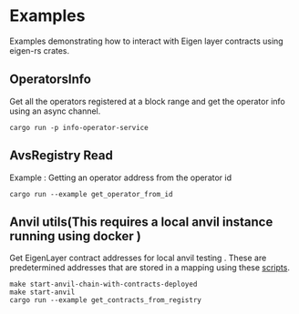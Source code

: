 # Examples

Examples demonstrating how to interact with Eigen layer contracts using eigen-rs crates.

## OperatorsInfo
Get all the operators registered at a block range and  get the operator info using an async channel.
```
cargo run -p info-operator-service 
```

## AvsRegistry Read
Example : Getting an operator address from the operator id
```
cargo run --example get_operator_from_id
```

## Anvil utils(This requires a local anvil instance running using docker )
Get EigenLayer contract addresses for local anvil testing . These are predetermined addresses that are stored in a mapping using these [scripts](https://github.com/Layr-Labs/eigensdk-rs/blob/d9b40d806b4939c64bb7d3df0f6f2a542499bd27/crates/contracts/script/DeployMockAvsRegistries.s.sol#L202).
```
make start-anvil-chain-with-contracts-deployed
make start-anvil
cargo run --example get_contracts_from_registry
```

